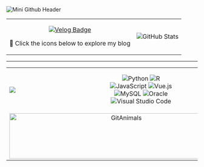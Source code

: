 <!-- Header Image -->
<img src="https://capsule-render.vercel.app/api?type=waving&color=FF4500&height=200&section=header&text=Mini%20Github&fontSize=90" alt="Mini Github Header" />


<table>
  <tr>
    <td>
      <!-- Contact and Blog Badges -->
      <p align="center">
        <a href="https://velog.io/@mi_nini/posts" target="_blank">
          <img src="https://img.shields.io/badge/Velog-FF6F61?style=for-the-badge&logo=velog&logoColor=white" alt="Velog Badge"/>
        </a>
      </p>
      <p> 🚀 Click the icons below to explore my blog </p>
    </td>
    <td>
      <!-- GitHub Stats -->
      <img src="https://github-readme-stats.vercel.app/api?username=Bckmini&show_icons=true&theme=radical" alt="GitHub Stats"/>
    </td>
  </tr>
</table>



  

---

<table>
  <tr>
    <td>
      <!-- Most Used Languages -->
      <img src="https://github-readme-stats.vercel.app/api/top-langs/?username=Bckmini&layout=compact&theme=radical&langs_count=6" />
    </td>
    <td>
      <!-- Technologies Badges Section -->
      <p align="center">
        <img src="https://img.shields.io/badge/Python-3776AB?style=flat-square&logo=python&logoColor=FFD343" alt="Python"/>
        <img src="https://img.shields.io/badge/R-276DC3?style=flat-square&logo=r&logoColor=white" alt="R"/> <br>
        <img src="https://img.shields.io/badge/JavaScript-F7DF1E?style=flat-square&logo=javascript&logoColor=black" alt="JavaScript"/>
        <img src="https://img.shields.io/badge/Vue.js-4FC08D?style=flat-square&logo=vue.js&logoColor=white" alt="Vue.js"/><br>
        <img src="https://img.shields.io/badge/MySQL-4479A1?style=flat-square&logo=mysql&logoColor=white" alt="MySQL"/>
        <img src="https://img.shields.io/badge/Oracle-F80000?style=flat-square&logo=oracle&logoColor=white" alt="Oracle"/> <br>
        <img src="https://img.shields.io/badge/Visual_Studio_Code-007ACC?style=flat-square&logo=visual-studio-code&logoColor=white" alt="Visual Studio Code"/><br>
      </p>
    </td>
  </tr>
  <tr>
    <td colspan="2" align="center">
      <!-- GitAnimals Image -->
      <a href="https://github.com/devxb/gitanimals">
        <img
          src="https://render.gitanimals.org/lines/BcKmini?pet-id=642616014575483109"
          width="600"
          height="120"
          alt="GitAnimals"
        />
      </a>
    </td>
  </tr>
</table>
